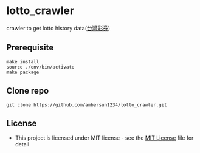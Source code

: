 # lotto_crawler
crawler to get lotto history data([台灣彩券](https://www.taiwanlottery.com.tw/header.asp#))

## Prerequisite
```=1
make install
source ./env/bin/activate
make package
```

## Clone repo
```=1
git clone https://github.com/ambersun1234/lotto_crawler.git
```

## License
+ This project is licensed under MIT license - see the [MIT License](./LICENSE) file for detail
